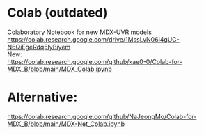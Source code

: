 # Colab (outdated)
Colaboratory Notebook for new MDX-UVR models<br>
https://colab.research.google.com/drive/1MssLvN06i4gUC-N6QiEgeRdq5IyBiyem<br>
New:<br>
https://colab.research.google.com/github/kae0-0/Colab-for-MDX_B/blob/main/MDX_Colab.ipynb
# Alternative:
https://colab.research.google.com/github/NaJeongMo/Colab-for-MDX_B/blob/main/MDX-Net_Colab.ipynb
